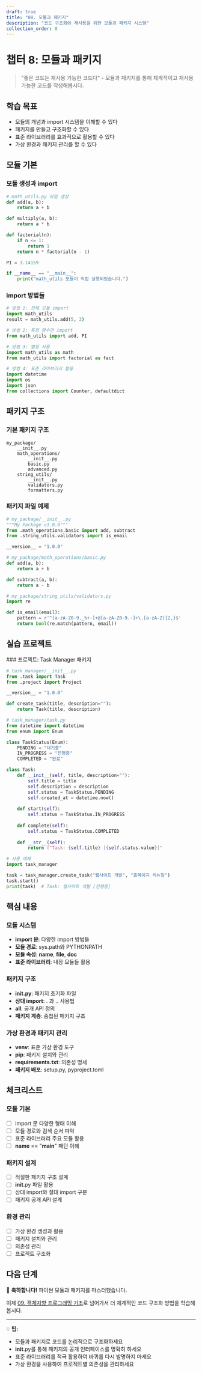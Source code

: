 ```yaml
---
draft: true
title: "08. 모듈과 패키지"
description: "코드 구조화와 재사용을 위한 모듈과 패키지 시스템"
collection_order: 8
---
```


# 챕터 8: 모듈과 패키지

> "좋은 코드는 재사용 가능한 코드다" - 모듈과 패키지를 통해 체계적이고 재사용 가능한 코드를 작성해봅시다.

## 학습 목표
- 모듈의 개념과 import 시스템을 이해할 수 있다
- 패키지를 만들고 구조화할 수 있다
- 표준 라이브러리를 효과적으로 활용할 수 있다
- 가상 환경과 패키지 관리를 할 수 있다

## 모듈 기본

### 모듈 생성과 import

```python
# math_utils.py 파일 생성
def add(a, b):
    return a + b

def multiply(a, b):
    return a * b

def factorial(n):
    if n <= 1:
        return 1
    return n * factorial(n - 1)

PI = 3.14159

if __name__ == "__main__":
    print("math_utils 모듈이 직접 실행되었습니다.")
```

### import 방법들

```python
# 방법 1: 전체 모듈 import
import math_utils
result = math_utils.add(5, 3)

# 방법 2: 특정 함수만 import
from math_utils import add, PI

# 방법 3: 별칭 사용
import math_utils as math
from math_utils import factorial as fact

# 방법 4: 표준 라이브러리 활용
import datetime
import os
import json
from collections import Counter, defaultdict
```

## 패키지 구조

### 기본 패키지 구조

```
my_package/
    __init__.py
    math_operations/
        __init__.py
        basic.py
        advanced.py
    string_utils/
        __init__.py
        validators.py
        formatters.py
```

### 패키지 파일 예제

```python
# my_package/__init__.py
"""My Package v1.0.0"""
from .math_operations.basic import add, subtract
from .string_utils.validators import is_email

__version__ = "1.0.0"

# my_package/math_operations/basic.py
def add(a, b):
    return a + b

def subtract(a, b):
    return a - b

# my_package/string_utils/validators.py
import re

def is_email(email):
    pattern = r'^[a-zA-Z0-9._%+-]+@[a-zA-Z0-9.-]+\.[a-zA-Z]{2,}$'
    return bool(re.match(pattern, email))
```

## 실습 프로젝트

###️ 프로젝트: Task Manager 패키지

```python
# task_manager/__init__.py
from .task import Task
from .project import Project

__version__ = "1.0.0"

def create_task(title, description=""):
    return Task(title, description)

# task_manager/task.py
from datetime import datetime
from enum import Enum

class TaskStatus(Enum):
    PENDING = "대기중"
    IN_PROGRESS = "진행중"
    COMPLETED = "완료"

class Task:
    def __init__(self, title, description=""):
        self.title = title
        self.description = description
        self.status = TaskStatus.PENDING
        self.created_at = datetime.now()
    
    def start(self):
        self.status = TaskStatus.IN_PROGRESS
    
    def complete(self):
        self.status = TaskStatus.COMPLETED
    
    def __str__(self):
        return f"Task: {self.title} [{self.status.value}]"

# 사용 예제
import task_manager

task = task_manager.create_task("웹사이트 개발", "홈페이지 리뉴얼")
task.start()
print(task)  # Task: 웹사이트 개발 [진행중]
```

## 핵심 내용

### 모듈 시스템
- **import 문**: 다양한 import 방법들
- **모듈 경로**: sys.path와 PYTHONPATH
- **모듈 속성**: __name__, __file__, __doc__
- **표준 라이브러리**: 내장 모듈들 활용

### 패키지 구조
- **__init__.py**: 패키지 초기화 파일
- **상대 import**: . 과 .. 사용법
- **__all__**: 공개 API 정의
- **패키지 계층**: 중첩된 패키지 구조

### 가상 환경과 패키지 관리
- **venv**: 표준 가상 환경 도구
- **pip**: 패키지 설치와 관리
- **requirements.txt**: 의존성 명세
- **패키지 배포**: setup.py, pyproject.toml

## 체크리스트

### 모듈 기본
- [ ] import 문 다양한 형태 이해
- [ ] 모듈 경로와 검색 순서 파악
- [ ] 표준 라이브러리 주요 모듈 활용
- [ ] __name__ == "__main__" 패턴 이해

### 패키지 설계
- [ ] 적절한 패키지 구조 설계
- [ ] __init__.py 파일 활용
- [ ] 상대 import와 절대 import 구분
- [ ] 패키지 공개 API 설계

### 환경 관리
- [ ] 가상 환경 생성과 활용
- [ ] 패키지 설치와 관리
- [ ] 의존성 관리
- [ ] 프로젝트 구조화

## 다음 단계

🎉 **축하합니다!** 파이썬 모듈과 패키지를 마스터했습니다.

이제 [09. 객체지향 프로그래밍 기초](../09_oop_basics/)로 넘어가서 더 체계적인 코드 구조화 방법을 학습해봅시다.

---

💡 **팁:**
- 모듈과 패키지로 코드를 논리적으로 구조화하세요
- __init__.py를 통해 패키지의 공개 인터페이스를 명확히 하세요
- 표준 라이브러리를 적극 활용하여 바퀴를 다시 발명하지 마세요
- 가상 환경을 사용하여 프로젝트별 의존성을 관리하세요 